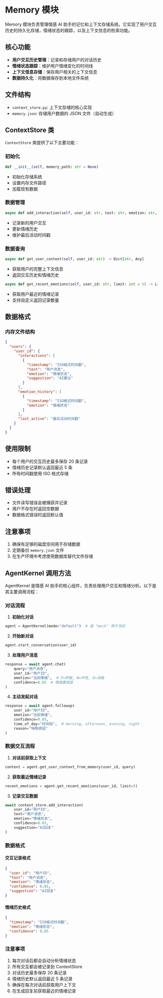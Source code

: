 # Memory 模块

Memory 模块负责管理情感 AI 助手的记忆和上下文存储系统。它实现了用户交互历史的持久化存储，情绪状态的跟踪，以及上下文信息的检索功能。

## 核心功能

- **用户交互历史管理**：记录和存储用户的对话历史
- **情绪状态跟踪**：维护用户情绪变化的时间线
- **上下文信息存储**：保存用户相关的上下文信息
- **数据持久化**：将数据保存到本地文件系统

## 文件结构

- `context_store.py`: 上下文存储的核心实现
- `memory.json`: 存储用户数据的 JSON 文件（自动生成）

## ContextStore 类

`ContextStore` 类提供了以下主要功能：

### 初始化

```python
def __init__(self, memory_path: str = None)
```

- 初始化存储系统
- 设置内存文件路径
- 加载现有数据

### 数据管理

```python
async def add_interaction(self, user_id: str, text: str, emotion: str, confidence: (小数), suggestion: str)
```

- 记录新的用户交互
- 更新情绪历史
- 维护最后活动时间戳

### 数据查询

```python
async def get_user_context(self, user_id: str) -> Dict[str, Any]
```

- 获取用户的完整上下文信息
- 返回交互历史和情绪历史

```python
async def get_recent_emotions(self, user_id: str, limit: int = 5) -> List[Dict[str, Any]]
```

- 获取用户最近的情绪记录
- 支持自定义返回记录数量

## 数据格式

### 内存文件结构

```json
{
  "users": {
    "user_id": {
      "interactions": [
        {
          "timestamp": "ISO格式时间戳",
          "text": "用户消息",
          "emotion": "情绪状态",
          "suggestion": "AI建议"
        }
      ],
      "emotion_history": [
        {
          "timestamp": "ISO格式时间戳",
          "emotion": "情绪状态"
        }
      ],
      "last_active": "最后活动时间戳"
    }
  }
}
```

## 使用限制

- 每个用户的交互历史最多保存 20 条记录
- 情绪历史记录默认返回最近 5 条
- 所有时间戳使用 ISO 格式存储

## 错误处理

- 文件读写错误会被捕获并记录
- 用户不存在时返回空数据
- 数据格式错误时返回默认值

## 注意事项

1. 确保有足够的磁盘空间用于存储数据
2. 定期备份 `memory.json` 文件
3. 在生产环境中考虑使用数据库替代文件存储

## AgentKernel 调用方法

AgentKernel 是情感 AI 助手的核心组件，负责处理用户交互和情绪分析。以下是其主要调用流程：

### 对话流程

1. **初始化对话**

```python
agent = AgentKernel(mode="default")  # 或 "mock" 用于测试
```

2. **开始新对话**

```python
agent.start_conversation(user_id)
```

3. **处理用户消息**

```python
response = await agent.chat(
    query="用户消息",
    user_id="用户ID",
    emotion="当前情绪",  # P=积极, N=中性, D=消极
    confidence=0.85  # 情绪置信度
)
```

4. **主动发起对话**

```python
response = await agent.followup(
    user_id="用户ID",
    emotion="当前情绪",
    confidence=0.85,
    time_of_day="时间段",  # morning, afternoon, evening, night
    reason="特殊原因"
)
```

### 数据交互流程

1. **对话前获取上下文**

```python
context = agent.get_user_context_from_memory(user_id, query)
```

2. **获取最近情绪记录**

```python
recent_emotions = agent.get_recent_emotions(user_id, limit=5)
```

3. **记录交互数据**

```python
await context_store.add_interaction(
    user_id="用户ID",
    text="用户消息",
    emotion="情绪状态",
    confidence=0.85,
    suggestion="AI回复"
)
```

### 数据格式

#### 交互记录格式

```json
{
  "user_id": "用户ID",
  "text": "用户消息",
  "emotion": "情绪状态",
  "confidence": 0.85,
  "suggestion": "AI回复"
}
```

#### 情绪历史格式

```json
{
  "timestamp": "ISO格式时间戳",
  "emotion": "情绪状态",
  "confidence": 0.85
}
```

### 注意事项

1. 每次对话后都会自动分析情绪状态
2. 所有交互都会被记录到 ContextStore
3. 对话历史最多保存 20 条记录
4. 情绪历史默认返回最近 5 条记录
5. 确保在每次对话前获取用户上下文
6. 在生成回复前获取最近的情绪记录
